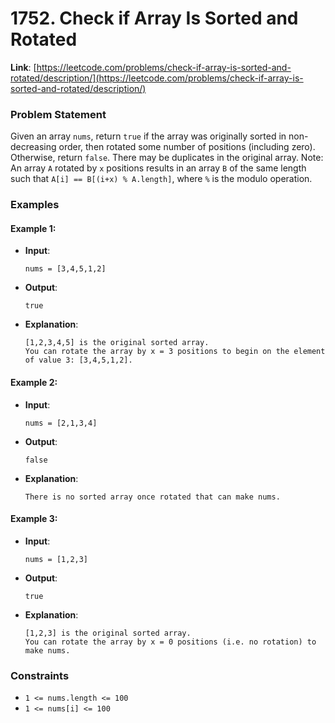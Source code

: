 # 1752. Check if Array Is Sorted and Rotated

**Link**: [https://leetcode.com/problems/check-if-array-is-sorted-and-rotated/description/](https://leetcode.com/problems/check-if-array-is-sorted-and-rotated/description/)

### Problem Statement

Given an array `nums`, return `true` if the array was originally sorted in non-decreasing order, then rotated some number of positions (including zero). Otherwise, return `false`.
There may be duplicates in the original array.
Note: An array `A` rotated by `x` positions results in an array `B` of the same length such that `A[i] == B[(i+x) % A.length]`, where `%` is the modulo operation.

### Examples

#### Example 1:
- **Input**: 
    ```
    nums = [3,4,5,1,2]
    ```
- **Output**: 
    ```
    true
    ```
- **Explanation**: 
    ```
    [1,2,3,4,5] is the original sorted array.
    You can rotate the array by x = 3 positions to begin on the element of value 3: [3,4,5,1,2].
    ```

#### Example 2:
- **Input**: 
    ```
    nums = [2,1,3,4]
    ```
- **Output**: 
    ```
    false
    ```
- **Explanation**: 
    ```
    There is no sorted array once rotated that can make nums.
    ```

#### Example 3:
- **Input**: 
    ```
    nums = [1,2,3]
    ```
- **Output**: 
    ```
    true
    ```
- **Explanation**: 
    ```
    [1,2,3] is the original sorted array.
    You can rotate the array by x = 0 positions (i.e. no rotation) to make nums.
    ```

### Constraints
- `1 <= nums.length <= 100`
- `1 <= nums[i] <= 100`
